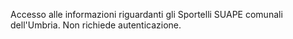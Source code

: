 Accesso alle informazioni riguardanti gli Sportelli SUAPE comunali dell'Umbria. Non richiede autenticazione.
